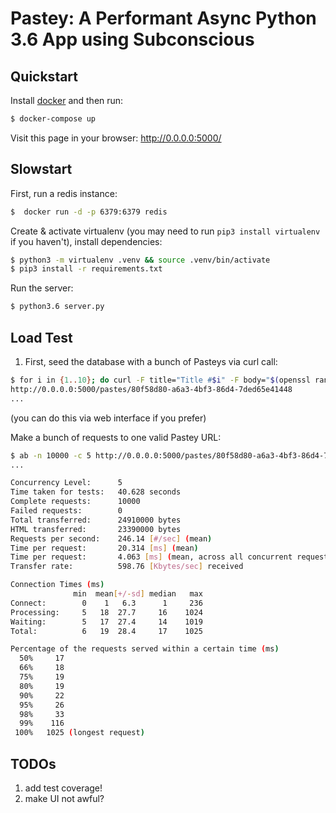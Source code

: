 # Pastey: A Performant Async Python 3.6 App using Subconscious

## Quickstart

Install [docker](https://www.docker.com/community-edition) and then run:
```bash
$ docker-compose up
```

Visit this page in your browser:
http://0.0.0.0:5000/

## Slowstart

First, run a redis instance:
```bash
$  docker run -d -p 6379:6379 redis
```

Create & activate virtualenv (you may need to run `pip3 install virtualenv` if you haven't), install dependencies:
```bash
$ python3 -m virtualenv .venv && source .venv/bin/activate
$ pip3 install -r requirements.txt
```

Run the server:
```bash
$ python3.6 server.py
```

## Load Test

1. First, seed the database with a bunch of Pasteys via curl call:
```bash
$ for i in {1..10}; do curl -F title="Title #$i" -F body="$(openssl rand -base64 1000)" 0.0.0.0:5000/pastes -L -s -o /dev/null -w '%{url_effective}\n'; done
http://0.0.0.0:5000/pastes/80f58d80-a6a3-4bf3-86d4-7ded65e41448
...
```
(you can do this via web interface if you prefer)

Make a bunch of requests to one valid Pastey URL:
```bash
$ ab -n 10000 -c 5 http://0.0.0.0:5000/pastes/80f58d80-a6a3-4bf3-86d4-7ded65e41448
...

Concurrency Level:      5
Time taken for tests:   40.628 seconds
Complete requests:      10000
Failed requests:        0
Total transferred:      24910000 bytes
HTML transferred:       23390000 bytes
Requests per second:    246.14 [#/sec] (mean)
Time per request:       20.314 [ms] (mean)
Time per request:       4.063 [ms] (mean, across all concurrent requests)
Transfer rate:          598.76 [Kbytes/sec] received

Connection Times (ms)
              min  mean[+/-sd] median   max
Connect:        0    1   6.3      1     236
Processing:     5   18  27.7     16    1024
Waiting:        5   17  27.4     14    1019
Total:          6   19  28.4     17    1025

Percentage of the requests served within a certain time (ms)
  50%     17
  66%     18
  75%     19
  80%     19
  90%     22
  95%     26
  98%     33
  99%    116
 100%   1025 (longest request)
```

## TODOs
1. add test coverage!
2. make UI not awful?
